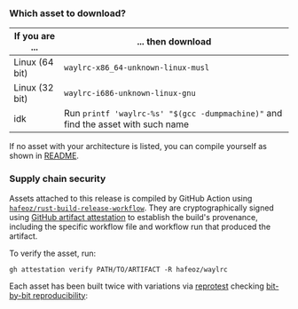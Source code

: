 ### Which asset to download?

| If you are ... | ... then download                                                                |
|----------------|----------------------------------------------------------------------------------|
| Linux (64 bit) | `waylrc-x86_64-unknown-linux-musl`                                               |
| Linux (32 bit) | `waylrc-i686-unknown-linux-gnu`                                                  |
| idk            | Run `printf 'waylrc-%s' "$(gcc -dumpmachine)"` and find the asset with such name |

If no asset with your architecture is listed, you can compile yourself as shown in [README](https://github.com/hafeoz/waylrc/blob/master/README.md).

### Supply chain security

Assets attached to this release is compiled by GitHub Action using [`hafeoz/rust-build-release-workflow`](https://github.com/hafeoz/rust-build-release-workflow).
They are cryptographically signed using [GitHub artifact attestation](https://docs.github.com/en/actions/security-for-github-actions/using-artifact-attestations/using-artifact-attestations-to-establish-provenance-for-builds) to establish the build's provenance, including the specific workflow file and workflow run that produced the artifact.

To verify the asset, run:
```shell
gh attestation verify PATH/TO/ARTIFACT -R hafeoz/waylrc
```

Each asset has been built twice with variations via [reprotest](https://salsa.debian.org/reproducible-builds/reprotest) checking [bit-by-bit reproducibility](https://reproducible-builds.org/):
